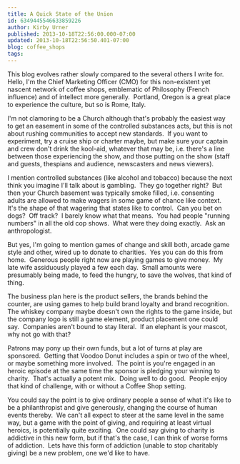 ```yaml
---
title: A Quick State of the Union
id: 6349445546633859226
author: Kirby Urner
published: 2013-10-18T22:56:00.000-07:00
updated: 2013-10-18T22:56:50.401-07:00
blog: coffee_shops
tags: 
---
```


This blog evolves rather slowly compared to the several others I write for.  Hello, I'm the Chief Marketing Officer (CMO) for this non-existent yet nascent network of coffee shops, emblematic of Philosophy (French influence) and of intellect more generally.  Portland, Oregon is a great place to experience the culture, but so is Rome, Italy.

I'm not clamoring to be a Church although that's probably the easiest way to get an easement in some of the controlled substances acts, but this is not about rushing communities to accept new standards.  If you want to experiment, try a cruise ship or charter maybe, but make sure your captain and crew don't drink the kool-aid, whatever that may be, i.e. there's a line between those experiencing the show, and those putting on the show (staff and guests, thespians and audience, newscasters and news viewers).

I mention controlled substances (like alcohol and tobacco) because the next think you imagine I'll talk about is gambling.  They go together right?  But then your Church basement was typically smoke filled, i.e. consenting adults are allowed to make wagers in some game of chance like context.  It's the shape of that wagering that states like to control.  Can you bet on dogs?  Off track?  I barely know what that means.  You had people "running numbers" in all the old cop shows.  What were they doing exactly.  Ask an anthropologist.

But yes, I'm going to mention games of change and skill both, arcade game style and other, wired up to donate to charities.  Yes you can do this from home.  Generous people right now are playing games to give money.  My late wife assiduously played a few each day.  Small amounts were presumably being made, to feed the hungry, to save the wolves, that kind of thing.

The business plan here is the product sellers, the brands behind the counter, are using games to help build brand loyalty and brand recognition.  The whiskey company maybe doesn't own the rights to the game inside, but the company logo is still a game element, product placement one could say.  Companies aren't bound to stay literal.  If an elephant is your mascot, why not go with that?

Patrons may pony up their own funds, but a lot of turns at play are sponsored.  Getting that Voodoo Donut includes a spin or two of the wheel, or maybe something more involved.  The point is you're engaged in an heroic episode at the same time the sponsor is pledging your winning to charity.  That's actually a potent mix.  Doing well to do good.  People enjoy that kind of challenge, with or without a Coffee Shop setting.

You could say the point is to give ordinary people a sense of what it's like to be a philanthropist and give generously, changing the course of human events thereby.  We can't all expect to steer at the same level in the same way, but a game with the point of giving, and requiring at least virtual heroics, is potentially quite exciting.  One could say giving to charity is addictive in this new form, but if that's the case, I can think of worse forms of addiction.  Lets have this form of addiction (unable to stop charitably giving) be a new problem, one we'd like to have.